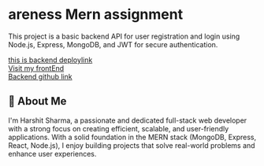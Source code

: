 
<h1>areness Mern assignment</h1>

This project is a basic backend API for user registration and login using Node.js, Express, MongoDB, and JWT for secure authentication.

  <a href="https://areness-assignment-wjeu.onrender.com/home">this is backend deploylink</a>
  </br>
  <a href="https://arenessharshitmern.netlify.app/">Visit my frontEnd</a>
  </br>
  <a href="https://arenessharshitmern.netlify.app/">Backend github link</a>
  



<h2>🚀 About Me</h2>
I'm Harshit Sharma, a passionate and dedicated full-stack web developer with a strong focus on creating efficient, scalable, and user-friendly applications. With a solid foundation in the MERN stack (MongoDB, Express, React, Node.js), I enjoy building projects that solve real-world problems and enhance user experiences.


 
